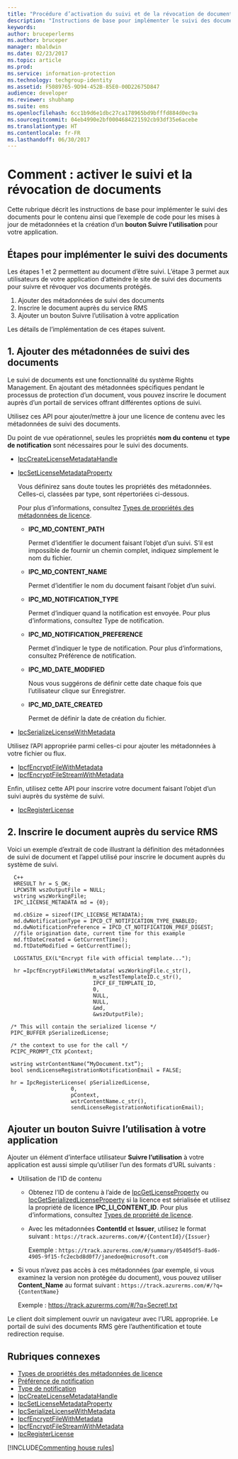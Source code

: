 ```yaml
---
title: "Procédure d’activation du suivi et de la révocation de documents | Azure RMS"
description: "Instructions de base pour implémenter le suivi des documents pour le contenu ainsi qu’un exemple de code pour les mises à jour de métadonnées et un bouton Suivre l’utilisation pour votre application."
keywords: 
author: bruceperlerms
ms.author: bruceper
manager: mbaldwin
ms.date: 02/23/2017
ms.topic: article
ms.prod: 
ms.service: information-protection
ms.technology: techgroup-identity
ms.assetid: F5089765-9D94-452B-85E0-00D22675D847
audience: developer
ms.reviewer: shubhamp
ms.suite: ems
ms.openlocfilehash: 6cc1b9d6e1dbc27ca178965bd9bfffd884d0ec9a
ms.sourcegitcommit: 04eb4990e2bf0004684221592cb93df35e6acebe
ms.translationtype: HT
ms.contentlocale: fr-FR
ms.lasthandoff: 06/30/2017
---
```

# <a name="how-to-enable-document-tracking-and-revocation"></a>Comment : activer le suivi et la révocation de documents

Cette rubrique décrit les instructions de base pour implémenter le suivi des documents pour le contenu ainsi que l’exemple de code pour les mises à jour de métadonnées et la création d’un **bouton Suivre l'utilisation** pour votre application.

## <a name="steps-to-implement-document-tracking"></a>Étapes pour implémenter le suivi des documents

Les étapes 1 et 2 permettent au document d’être suivi. L’étape 3 permet aux utilisateurs de votre application d’atteindre le site de suivi des documents pour suivre et révoquer vos documents protégés.

1. Ajouter des métadonnées de suivi des documents
2. Inscrire le document auprès du service RMS
3. Ajouter un bouton Suivre l’utilisation à votre application

Les détails de l’implémentation de ces étapes suivent.

## <a name="1-add-document-tracking-metadata"></a>1. Ajouter des métadonnées de suivi des documents

Le suivi de documents est une fonctionnalité du système Rights Management. En ajoutant des métadonnées spécifiques pendant le processus de protection d’un document, vous pouvez inscrire le document auprès d’un portail de services offrant différentes options de suivi.

Utilisez ces API pour ajouter/mettre à jour une licence de contenu avec les métadonnées de suivi des documents.


Du point de vue opérationnel, seules les propriétés **nom du contenu** et **type de notification** sont nécessaires pour le suivi des documents.


- [IpcCreateLicenseMetadataHandle](https://msdn.microsoft.com/library/dn974050.aspx)
- [IpcSetLicenseMetadataProperty](https://msdn.microsoft.com/library/dn974059.aspx)

  Vous définirez sans doute toutes les propriétés des métadonnées. Celles-ci, classées par type, sont répertoriées ci-dessous.

  Pour plus d’informations, consultez [Types de propriétés des métadonnées de licence](https://msdn.microsoft.com/library/dn974062.aspx).

  - **IPC_MD_CONTENT_PATH**

    Permet d’identifier le document faisant l’objet d’un suivi. S’il est impossible de fournir un chemin complet, indiquez simplement le nom du fichier.

  - **IPC_MD_CONTENT_NAME**

    Permet d’identifier le nom du document faisant l’objet d’un suivi.

  - **IPC_MD_NOTIFICATION_TYPE**

    Permet d’indiquer quand la notification est envoyée. Pour plus d’informations, consultez Type de notification.

  - **IPC_MD_NOTIFICATION_PREFERENCE**

    Permet d’indiquer le type de notification. Pour plus d’informations, consultez Préférence de notification.

  - **IPC_MD_DATE_MODIFIED**

    Nous vous suggérons de définir cette date chaque fois que l’utilisateur clique sur Enregistrer.

  - **IPC_MD_DATE_CREATED**

    Permet de définir la date de création du fichier.

- [IpcSerializeLicenseWithMetadata](https://msdn.microsoft.com/library/dn974058.aspx)

Utilisez l’API appropriée parmi celles-ci pour ajouter les métadonnées à votre fichier ou flux.

- [IpcfEncryptFileWithMetadata](https://msdn.microsoft.com/library/dn974052.aspx)
- [IpcfEncryptFileStreamWithMetadata](https://msdn.microsoft.com/library/dn974051.aspx)

Enfin, utilisez cette API pour inscrire votre document faisant l’objet d’un suivi auprès du système de suivi.

- [IpcRegisterLicense](https://msdn.microsoft.com/library/dn974057.aspx)


## <a name="2-register-the-document-with-the-rms-service"></a>2. Inscrire le document auprès du service RMS

Voici un exemple d’extrait de code illustrant la définition des métadonnées de suivi de document et l’appel utilisé pour inscrire le document auprès du système de suivi.

      C++
      HRESULT hr = S_OK;
      LPCWSTR wszOutputFile = NULL;
      wstring wszWorkingFile;
      IPC_LICENSE_METADATA md = {0};

      md.cbSize = sizeof(IPC_LICENSE_METADATA);
      md.dwNotificationType = IPCD_CT_NOTIFICATION_TYPE_ENABLED;
      md.dwNotificationPreference = IPCD_CT_NOTIFICATION_PREF_DIGEST;
      //file origination date, current time for this example
      md.ftDateCreated = GetCurrentTime();
      md.ftDateModified = GetCurrentTime();

      LOGSTATUS_EX(L"Encrypt file with official template...");

      hr =IpcfEncryptFileWithMetadata( wszWorkingFile.c_str(),
                               m_wszTestTemplateID.c_str(),
                               IPCF_EF_TEMPLATE_ID,
                               0,
                               NULL,
                               NULL,
                               &md,
                               &wszOutputFile);

     /* This will contain the serialized license */
     PIPC_BUFFER pSerializedLicense;

     /* the context to use for the call */
     PCIPC_PROMPT_CTX pContext;

     wstring wstrContentName(“MyDocument.txt”);
     bool sendLicenseRegistrationNotificationEmail = FALSE;

     hr = IpcRegisterLicense( pSerializedLicense,
                        0,
                        pContext,
                        wstrContentName.c_str(),
                        sendLicenseRegistrationNotificationEmail);

## <a name="add-a-track-usage-button-to-your-app"></a>Ajouter un bouton **Suivre l’utilisation** à votre application

Ajouter un élément d’interface utilisateur **Suivre l’utilisation** à votre application est aussi simple qu’utiliser l’un des formats d’URL suivants :

- Utilisation de l’ID de contenu
  - Obtenez l’ID de contenu à l’aide de [IpcGetLicenseProperty](https://msdn.microsoft.com/library/hh535265.aspx) ou [IpcGetSerializedLicenseProperty](https://msdn.microsoft.com/library/hh995038.aspx) si la licence est sérialisée et utilisez la propriété de licence **IPC_LI_CONTENT_ID**. Pour plus d’informations, consultez [Types de propriété de licence](https://msdn.microsoft.com/library/hh535287.aspx).
  - Avec les métadonnées **ContentId** et **Issuer**, utilisez le format suivant : `https://track.azurerms.com/#/{ContentId}/{Issuer}`

    Exemple : `https://track.azurerms.com/#/summary/05405df5-8ad6-4905-9f15-fc2ecbd8d0f7/janedoe@microsoft.com`

- Si vous n’avez pas accès à ces métadonnées (par exemple, si vous examinez la version non protégée du document), vous pouvez utiliser **Content_Name** au format suivant : `https://track.azurerms.com/#/?q={ContentName}`

  Exemple : https://track.azurerms.com/#/?q=Secret!.txt

Le client doit simplement ouvrir un navigateur avec l’URL appropriée. Le portail de suivi des documents RMS gère l’authentification et toute redirection requise.

## <a name="related-topics"></a>Rubriques connexes

* [Types de propriétés des métadonnées de licence](https://msdn.microsoft.com/library/dn974062.aspx)
* [Préférence de notification](https://msdn.microsoft.com/library/dn974063.aspx)
* [Type de notification](https://msdn.microsoft.com/library/dn974064.aspx)
* [IpcCreateLicenseMetadataHandle](https://msdn.microsoft.com/library/dn974050.aspx)
* [IpcSetLicenseMetadataProperty](https://msdn.microsoft.com/library/dn974059.aspx)
* [IpcSerializeLicenseWithMetadata](https://msdn.microsoft.com/library/dn974058.aspx)
* [IpcfEncryptFileWithMetadata](https://msdn.microsoft.com/library/dn974052.aspx)
* [IpcfEncryptFileStreamWithMetadata](https://msdn.microsoft.com/library/dn974051.aspx)
* [IpcRegisterLicense](https://msdn.microsoft.com/library/dn974057.aspx)


[!INCLUDE[Commenting house rules](../includes/houserules.md)]